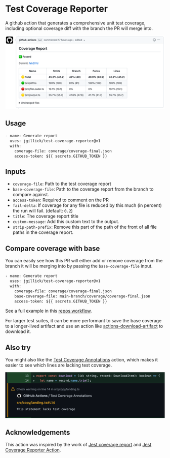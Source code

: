 # Test Coverage Reporter

A github action that generates a comprehensive unit test coverage, including optional coverage diff with the branch the PR
will merge into.

![Screenshot](./screenshot_light.png)

## Usage

```
- name: Generate report
  uses: jgillick/test-coverage-reporter@v1
  with:
    coverage-file: coverage/coverage-final.json
    access-token: ${{ secrets.GITHUB_TOKEN }}
```

## Inputs

- `coverage-file`: Path to the test coverage report
- `base-coverage-file`: Path to the coverage report from the branch to compare against.
- `access-token`: Required to comment on the PR
- `fail-delta`: If coverage for any file is reduced by this much (in percent) the run will fail. (default: `0.2`)
- `title`: The coverage report title
- `custom-message`: Add this custom text to the output.
- `strip-path-prefix`: Remove this part of the path of the front of all file paths in the coverage report.

## Compare coverage with base

You can easily see how this PR will either add or remove coverage from the branch it will be merging into by passing the `base-coverage-file` input.

```
- name: Generate report
  uses: jgillick/test-coverage-reporter@v1
  with:
    coverage-file: coverage/coverage-final.json
    base-coverage-file: main-branch/coverage/coverage-final.json
    access-token: ${{ secrets.GITHUB_TOKEN }}
```

See a full example in this [repos workflow](./.github/workflows/test.yml).

For larger test suites, it can be more performant to save the base coverage to a longer-lived artifact and use an action like [actions-download-artifact](https://github.com/jgillick/actions-download-artifact) to download it.

## Also try

You might also like the [Test Coverage Annotations](https://github.com/marketplace/actions/test-coverage-annotations) action, which makes it easier to see which lines are lacking test coverage.

![Test Coverage Annotation Screenshot](./screenshot_annotation.png)

## Acknowledgements

This action was inspired by the work of [Jest coverage report](https://github.com/ArtiomTr/jest-coverage-report-action) and [Jest Coverage Reporter Action](https://github.com/adRise/jest-cov-reporter).
